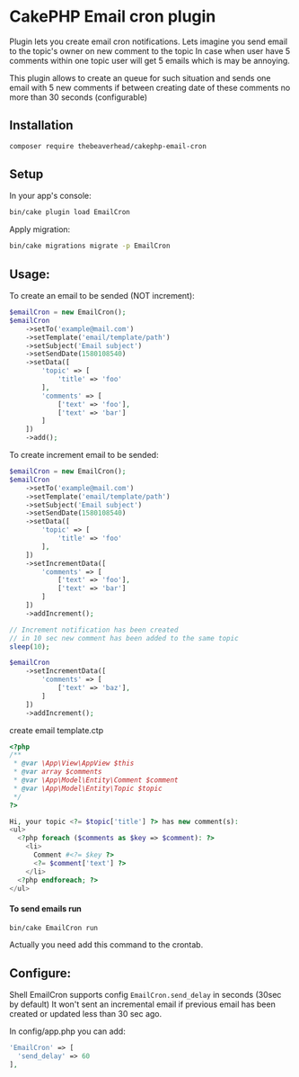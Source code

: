 # CakePHP Email cron plugin

Plugin lets you create email cron notifications. 
Lets imagine you send email to the topic's owner on new comment to the topic
In case when user have 5 comments within one topic user will get 5 emails which is may be annoying.

This plugin allows to create an queue for such situation and sends one email with 5 new comments
if between creating date of these comments no more than 30 seconds (configurable) 


## Installation

```sh
composer require thebeaverhead/cakephp-email-cron
```

## Setup

In your app's console:

```sh
bin/cake plugin load EmailCron
```

Apply migration:

```sh
bin/cake migrations migrate -p EmailCron
```

## Usage:

To create an email to be sended (NOT increment):

```php
$emailCron = new EmailCron();
$emailCron
    ->setTo('example@mail.com')
    ->setTemplate('email/template/path')
    ->setSubject('Email subject')
    ->setSendDate(1580108540)
    ->setData([
        'topic' => [
            'title' => 'foo'
        ], 
        'comments' => [
            ['text' => 'foo'], 
            ['text' => 'bar']
        ]
    ])
    ->add();
```
To create increment email to be sended:

```php
$emailCron = new EmailCron();
$emailCron
    ->setTo('example@mail.com')
    ->setTemplate('email/template/path')
    ->setSubject('Email subject')
    ->setSendDate(1580108540)
    ->setData([
        'topic' => [
            'title' => 'foo'
        ],
    ])
    ->setIncrementData([
        'comments' => [
            ['text' => 'foo'], 
            ['text' => 'bar']
        ]
    ])
    ->addIncrement();

// Increment notification has been created
// in 10 sec new comment has been added to the same topic
sleep(10);

$emailCron
    ->setIncrementData([
        'comments' => [
            ['text' => 'baz'], 
        ]
    ])
    ->addIncrement();
```

create email template.ctp

```php
<?php
/**
 * @var \App\View\AppView $this 
 * @var array $comments
 * @var \App\Model\Entity\Comment $comment
 * @var \App\Model\Entity\Topic $topic
 */
?>

Hi, your topic <?= $topic['title'] ?> has new comment(s):
<ul>
  <?php foreach ($comments as $key => $comment): ?>
    <li>
      Comment #<?= $key ?>
      <?= $comment['text'] ?>
    </li>
  <?php endforeach; ?>
</ul>
```

#### To send emails run

```sh
bin/cake EmailCron run
```
Actually you need add this command to the crontab.

## Configure:

Shell EmailCron supports config `EmailCron.send_delay` in seconds (30sec by default)
It won't sent an incremental email if previous email has been created or updated less than 30 sec ago.

In config/app.php you can add:
```php
'EmailCron' => [
  'send_delay' => 60
],
```